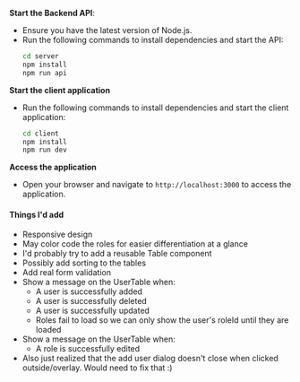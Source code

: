 **Start the Backend API**:
   - Ensure you have the latest version of Node.js.
   - Run the following commands to install dependencies and start the API:
     ```bash
     cd server
     npm install
     npm run api
     ```
**Start the client application**
- Run the following commands to install dependencies and start the client application:
     ```bash
     cd client
     npm install
     npm run dev
     ```

**Access the application**
- Open your browser and navigate to `http://localhost:3000` to access the application.

#### Things I'd add
- Responsive design
- May color code the roles for easier differentiation at a glance
- I'd probably try to add a reusable Table component
- Possibly add sorting to the tables
- Add real form validation
- Show a message on the UserTable when:
  - A user is successfully added
  - A user is successfully deleted
  - A user is successfully updated
  - Roles fail to load so we can only show the user's roleId until they are loaded
- Show a message on the UserTable when:
  - A role is successfully edited
- Also just realized that the add user dialog doesn't close when clicked outside/overlay. Would need to fix that :)
